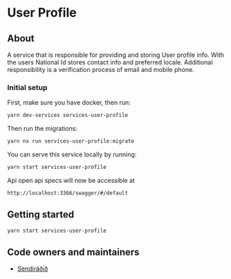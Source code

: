 # User Profile

## About

A service that is responsible for providing and storing User profile info. With the users National Id stores contact info and preferred locale. Additional responsibility is a verification process of email and mobile phone.

### Initial setup

First, make sure you have docker, then run:

```bash
yarn dev-services services-user-profile
```

Then run the migrations:

```bash
yarn nx run services-user-profile:migrate
```

You can serve this service locally by running:

```bash
yarn start services-user-profile
```

Api open api specs will now be accessible at

```bash
http://localhost:3366/swagger/#/default
```

## Getting started

```bash
yarn start services-user-profile
```

## Code owners and maintainers

- [Sendiráðið](https://github.com/orgs/island-is/teams/sendiradid/members)
